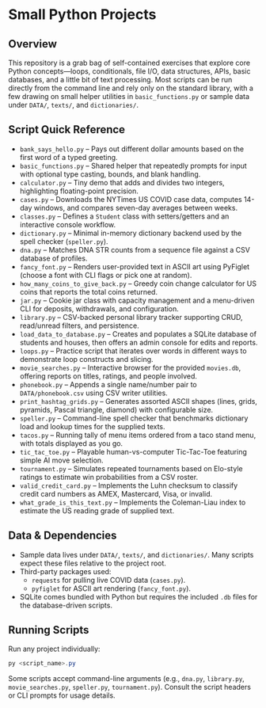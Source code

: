 # Small Python Projects

## Overview

This repository is a grab bag of self-contained exercises that explore core Python concepts—loops, conditionals, file I/O, data structures, APIs, basic databases, and a little bit of text processing. Most scripts can be run directly from the command line and rely only on the standard library, with a few drawing on small helper utilities in `basic_functions.py` or sample data under `DATA/`, `texts/`, and `dictionaries/`.

## Script Quick Reference

- `bank_says_hello.py` – Pays out different dollar amounts based on the first word of a typed greeting.
- `basic_functions.py` – Shared helper that repeatedly prompts for input with optional type casting, bounds, and blank handling.
- `calculator.py` – Tiny demo that adds and divides two integers, highlighting floating-point precision.
- `cases.py` – Downloads the NYTimes US COVID case data, computes 14-day windows, and compares seven-day averages between weeks.
- `classes.py` – Defines a `Student` class with setters/getters and an interactive console workflow.
- `dictionary.py` – Minimal in-memory dictionary backend used by the spell checker (`speller.py`).
- `dna.py` – Matches DNA STR counts from a sequence file against a CSV database of profiles.
- `fancy_font.py` – Renders user-provided text in ASCII art using PyFiglet (choose a font with CLI flags or pick one at random).
- `how_many_coins_to_give_back.py` – Greedy coin change calculator for US coins that reports the total coins returned.
- `jar.py` – Cookie jar class with capacity management and a menu-driven CLI for deposits, withdrawals, and configuration.
- `library.py` – CSV-backed personal library tracker supporting CRUD, read/unread filters, and persistence.
- `load_data_to_database.py` – Creates and populates a SQLite database of students and houses, then offers an admin console for edits and reports.
- `loops.py` – Practice script that iterates over words in different ways to demonstrate loop constructs and slicing.
- `movie_searches.py` – Interactive browser for the provided `movies.db`, offering reports on titles, ratings, and people involved.
- `phonebook.py` – Appends a single name/number pair to `DATA/phonebook.csv` using CSV writer utilities.
- `print_hashtag_grids.py` – Generates assorted ASCII shapes (lines, grids, pyramids, Pascal triangle, diamond) with configurable size.
- `speller.py` – Command-line spell checker that benchmarks dictionary load and lookup times for the supplied texts.
- `tacos.py` – Running tally of menu items ordered from a taco stand menu, with totals displayed as you go.
- `tic_tac_toe.py` – Playable human-vs-computer Tic-Tac-Toe featuring simple AI move selection.
- `tournament.py` – Simulates repeated tournaments based on Elo-style ratings to estimate win probabilities from a CSV roster.
- `valid_credit_card.py` – Implements the Luhn checksum to classify credit card numbers as AMEX, Mastercard, Visa, or invalid.
- `what_grade_is_this_text.py` – Implements the Coleman-Liau index to estimate the US reading grade of supplied text.

## Data & Dependencies

- Sample data lives under `DATA/`, `texts/`, and `dictionaries/`. Many scripts expect these files relative to the project root.
- Third-party packages used:
	- `requests` for pulling live COVID data (`cases.py`).
	- `pyfiglet` for ASCII art rendering (`fancy_font.py`).
- SQLite comes bundled with Python but requires the included `.db` files for the database-driven scripts.

## Running Scripts

Run any project individually:

```powershell
py <script_name>.py
```

Some scripts accept command-line arguments (e.g., `dna.py`, `library.py`, `movie_searches.py`, `speller.py`, `tournament.py`). Consult the script headers or CLI prompts for usage details.